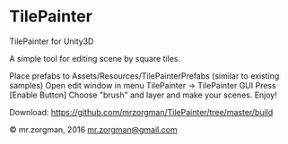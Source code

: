 # TilePainter

TilePainter for Unity3D

A simple tool for editing scene by square tiles.

Place prefabs to Assets/Resources/TilePainterPrefabs (similar to existing samples)
Open edit window in menu TilePainter -> TilePainter GUI
Press [Enable Button]
Choose "brush" and layer and make your scenes.
Enjoy!

Download:
https://github.com/mrzorgman/TilePainter/tree/master/build

© mr.zorgman, 2016
mr.zorgman@gmail.com


